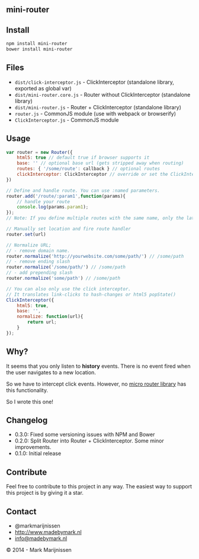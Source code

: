 mini-router
-----------

## Install
```bash
npm install mini-router
bower install mini-router
```

## Files

* `dist/click-interceptor.js` - ClickInterceptor (standalone library, exported as global var)
* `dist/mini-router.core.js` - Router without ClickInterceptor (standalone library)
* `dist/mini-router.js` - Router + ClickInterceptor (standalone library)
* `router.js` - CommonJS module (use with webpack or browserify)
* `ClickInterceptor.js` - CommonJS module 

## Usage
```javascript
var router = new Router({
	html5: true // default true if browser supports it
	base: '' // optional base url (gets stripped away when routing)
	routes: { '/some/route': callback } // optional routes
	clickInterceptor: ClickInterceptor // override or set the ClickInterceptor
})

// Define and handle route. You can use :named parameters.
router.add('/route/:param1',function(params){
	// handle your route
	console.log(params.param1);
});
// Note: If you define multiple routes with the same name, only the latest callback is called!

// Manually set location and fire route handler
router.set(url)

// Normalize URL; 
// - remove domain name.
router.normalize('http://yourwebsite.com/some/path/') // /some/path
// - remove ending slash
router.normalize('/some/path/') // /some/path
// - add prepending slash
router.normalize('some/path') // /some/path

// You can also only use the click interceptor.
// It translates link-clicks to hash-changes or html5 popState()
ClickInterceptor({
	html5: true,
	base: '',
	normalize: function(url){
		return url;
	}
});
```

## Why?

It seems that you only listen to **history** events. There is no event fired when the user navigates to a new location.

So we have to intercept click events. However, no [micro router library](http://microjs.com/#router) has this functionality.

So I wrote this one!

## Changelog

* 0.3.0: Fixed some versioning issues with NPM and Bower
* 0.2.0: Split Router into Router + ClickInterceptor. Some minor improvements.
* 0.1.0: Initial release

## Contribute

Feel free to contribute to this project in any way. The easiest way to support this project is by giving it a star.

## Contact
-   @markmarijnissen
-   http://www.madebymark.nl
-   info@madebymark.nl

© 2014 - Mark Marijnissen